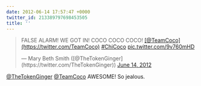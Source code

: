 ```yaml
---
date: 2012-06-14 17:57:47 +0000
twitter_id: 213389797698453505
title: ''
---
```


<blockquote class="twitter-tweet"><p lang="en" dir="ltr">FALSE ALARM! WE GOT IN! COCO COCO COCO! <a href="https://twitter.com/TeamCoco?ref_src=twsrc%5Etfw">[@TeamCoco](https://twitter.com/TeamCoco)</a> <a href="https://twitter.com/hashtag/ChiCoco?src=hash&amp;ref_src=twsrc%5Etfw">#ChiCoco</a> <a href="http://t.co/9v760mHD">pic.twitter.com/9v760mHD</a></p>&mdash; Mary Beth Smith ([@TheTokenGinger](https://twitter.com/TheTokenGinger)) <a href="https://twitter.com/TheTokenGinger/status/213380508720173057?ref_src=twsrc%5Etfw">June 14, 2012</a></blockquote>
<script async src="https://platform.twitter.com/widgets.js" charset="utf-8"></script>

[@TheTokenGinger](https://twitter.com/TheTokenGinger) [@TeamCoco](https://twitter.com/TeamCoco) AWESOME! So jealous.
